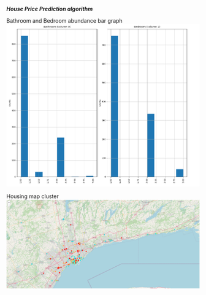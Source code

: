  ***House Price Prediction algorithm***


Bathroom and Bedroom abundance bar graph
<img src="Images/git2.png">

Housing map cluster
<img src="Images/git1.png">

